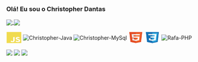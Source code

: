 ### Olá! Eu sou o Christopher Dantas 

<a href="https://github.com/christopherdantas/github-readme-stats">
  <img height=180 align="center" src="https://github-readme-stats.vercel.app/api?username=christopherdantas&theme=tokyonight"/>
</a>
<a href="https://github.com/christopherdantas/convoychat">
  <img height=180 align="center" src="https://github-readme-stats.vercel.app/api/top-langs?username=christopherdantas&theme=tokyonight&layout=compact&langs_count=8&card_width=140"/>
</a>

<div style="display: inline_block"><br>
  <img align="center" alt="Christopher-JavaScript" height="30" width="40" src="https://raw.githubusercontent.com/devicons/devicon/master/icons/javascript/javascript-plain.svg">
  <img align="center" alt="Christopher-Java" height="30" width="40" src="https://cdn.jsdelivr.net/gh/devicons/devicon@latest/icons/java/java-original-wordmark.svg">
  <img align="center" alt="Christopher-MySql" height="30" width="40" src="https://cdn.jsdelivr.net/gh/devicons/devicon@latest/icons/mysql/mysql-original-wordmark.svg">
  <img align="center" alt="Rafa-HTML" height="30" width="40" src="https://raw.githubusercontent.com/devicons/devicon/master/icons/html5/html5-original.svg">
  <img align="center" alt="Rafa-CSS" height="30" width="40" src="https://raw.githubusercontent.com/devicons/devicon/master/icons/css3/css3-original.svg">
  <img align="center" alt="Rafa-PHP" height="30" width="40" src="https://cdn.jsdelivr.net/gh/devicons/devicon@latest/icons/php/php-original.svg">
</div>

<br>

<div> 
  <a href="https://www.instagram.com/christopher__dantas" target="_blank"><img src="https://img.shields.io/badge/-Instagram-%23E4405F?style=for-the-badge&logo=instagram&logoColor=white" target="_blank"></a>
  <a href = "mailto:christopher.dantas*outlook.com.br"><img src="https://img.shields.io/badge/-Gmail-%23333?style=for-the-badge&logo=gmail&logoColor=white" target="_blank"></a>
  <a href="https://www.linkedin.com/in/christopher-dantas-b86139181/" target="_blank"><img src="https://img.shields.io/badge/-LinkedIn-%230077B5?style=for-the-badge&logo=linkedin&logoColor=white" target="_blank"></a> 
  
</div>
